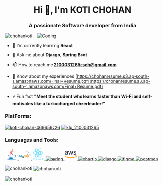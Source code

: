 <h1 align="center">Hi 👋, I'm KOTI CHOHAN</h1>
<h3 align="center">A passionate Software developer from India</h3>

<img align="right" alt="Coding" width="400" src="https://cdn.dribbble.com/users/1162077/screenshots/3848914/programmer.gif">

<p align="left"> <img src="https://komarev.com/ghpvc/?username=chohankoti&label=Profile%20views&color=0e75b6&style=flat" alt="chohankoti" /> </p>

- 🌱 I’m currently learning **React**

- 💬 Ask me about **Django, Spring Boot**

- 📫 How to reach me **2100031265cseh@gmail.com**

- 📄 Know about my experiences [https://chohanresume.s3.ap-south-1.amazonaws.com/Final+Resume.pdf](https://chohanresume.s3.ap-south-1.amazonaws.com/Final+Resume.pdf)

- ⚡ Fun fact **"Meet the student who learns faster than Wi-Fi and self-motivates like a turbocharged cheerleader!"**

<h3 align="left">PlatForms:</h3>
<p align="left">
<a href="https://linkedin.com/in/koti-chohan-469659226" target="blank"><img align="center" src="https://raw.githubusercontent.com/rahuldkjain/github-profile-readme-generator/master/src/images/icons/Social/linked-in-alt.svg" alt="koti-chohan-469659226" height="30" width="40" /></a>
<a href="https://www.leetcode.com/klu_2100031265" target="blank"><img align="center" src="https://raw.githubusercontent.com/rahuldkjain/github-profile-readme-generator/master/src/images/icons/Social/leet-code.svg" alt="klu_2100031265" height="30" width="40" /></a>
</p>

<h3 align="left">Languages and Tools:</h3>
<p align="left"> 
<a href="https://www.java.com" target="_blank" rel="noreferrer"> <img src="https://raw.githubusercontent.com/devicons/devicon/master/icons/java/java-original.svg" alt="java" width="40" height="40"/> </a>
<a href="https://www.mysql.com/" target="_blank" rel="noreferrer"> <img src="https://raw.githubusercontent.com/devicons/devicon/master/icons/mysql/mysql-original-wordmark.svg" alt="mysql" width="40" height="40"/> </a> 
<a href="https://reactjs.org/" target="_blank" rel="noreferrer"> <img src="https://raw.githubusercontent.com/devicons/devicon/master/icons/react/react-original-wordmark.svg" alt="react" width="40" height="40"/> </a> 
<a href="https://spring.io/" target="_blank" rel="noreferrer"> <img src="https://www.vectorlogo.zone/logos/springio/springio-icon.svg" alt="spring" width="40" height="40"/> </a>
<a href="https://aws.amazon.com" target="_blank" rel="noreferrer"> <img src="https://raw.githubusercontent.com/devicons/devicon/master/icons/amazonwebservices/amazonwebservices-original-wordmark.svg" alt="aws" width="40" height="40"/> </a>
<a href="https://www.chartjs.org" target="_blank" rel="noreferrer"> <img src="https://www.chartjs.org/media/logo-title.svg" alt="chartjs" width="40" height="40"/> </a> 
<a href="https://www.djangoproject.com/" target="_blank" rel="noreferrer"> <img src="https://cdn.worldvectorlogo.com/logos/django.svg" alt="django" width="40" height="40"/> </a>
<a href="https://www.figma.com/" target="_blank" rel="noreferrer"> <img src="https://www.vectorlogo.zone/logos/figma/figma-icon.svg" alt="figma" width="40" height="40"/> </a> 
<a href="https://postman.com" target="_blank" rel="noreferrer"> <img src="https://www.vectorlogo.zone/logos/getpostman/getpostman-icon.svg" alt="postman" width="40" height="40"/> </a>  </p>


<p><img align="left" src="https://github-readme-stats.vercel.app/api/top-langs?username=chohankoti&show_icons=true&locale=en&layout=compact" alt="chohankoti" /></p>

<p>&nbsp;<img align="center" src="https://github-readme-stats.vercel.app/api?username=chohankoti&show_icons=true&locale=en" alt="chohankoti" /></p>

<p><img align="center" src="https://github-readme-streak-stats.herokuapp.com/?user=chohankoti&" alt="chohankoti" /></p>
